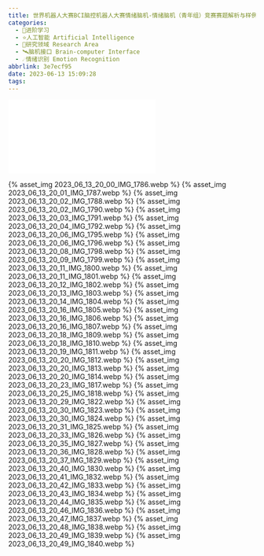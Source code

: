 ```yaml
---
title: 世界机器人大赛BCI脑控机器人大赛情绪脑机-情绪脑机（青年组）竞赛赛题解析与样例教学
categories:
  - 🌙进阶学习
  - ⭐人工智能 Artificial Intelligence
  - 💫研究领域 Research Area
  - 🛰️脑机接口 Brain-computer Interface
  - ☄️情绪识别 Emotion Recognition
abbrlink: 3e7ecf95
date: 2023-06-13 15:09:28
tags:
---
```


<iframe src="//player.bilibili.com/player.html?aid=530200570&bvid=BV1fu411876U&cid=1175991937&page=1" scrolling="no" border="0" frameborder="no" framespacing="0" allowfullscreen="true"> </iframe>

<!--more-->

{% asset_img 2023_06_13_20_00_IMG_1786.webp %}
{% asset_img 2023_06_13_20_01_IMG_1787.webp %}
{% asset_img 2023_06_13_20_02_IMG_1788.webp %}
{% asset_img 2023_06_13_20_02_IMG_1790.webp %}
{% asset_img 2023_06_13_20_03_IMG_1791.webp %}
{% asset_img 2023_06_13_20_04_IMG_1792.webp %}
{% asset_img 2023_06_13_20_06_IMG_1795.webp %}
{% asset_img 2023_06_13_20_06_IMG_1796.webp %}
{% asset_img 2023_06_13_20_08_IMG_1798.webp %}
{% asset_img 2023_06_13_20_09_IMG_1799.webp %}
{% asset_img 2023_06_13_20_11_IMG_1800.webp %}
{% asset_img 2023_06_13_20_11_IMG_1801.webp %}
{% asset_img 2023_06_13_20_12_IMG_1802.webp %}
{% asset_img 2023_06_13_20_13_IMG_1803.webp %}
{% asset_img 2023_06_13_20_14_IMG_1804.webp %}
{% asset_img 2023_06_13_20_16_IMG_1805.webp %}
{% asset_img 2023_06_13_20_16_IMG_1806.webp %}
{% asset_img 2023_06_13_20_16_IMG_1807.webp %}
{% asset_img 2023_06_13_20_18_IMG_1809.webp %}
{% asset_img 2023_06_13_20_18_IMG_1810.webp %}
{% asset_img 2023_06_13_20_19_IMG_1811.webp %}
{% asset_img 2023_06_13_20_20_IMG_1812.webp %}
{% asset_img 2023_06_13_20_20_IMG_1813.webp %}
{% asset_img 2023_06_13_20_20_IMG_1814.webp %}
{% asset_img 2023_06_13_20_23_IMG_1817.webp %}
{% asset_img 2023_06_13_20_25_IMG_1818.webp %}
{% asset_img 2023_06_13_20_29_IMG_1822.webp %}
{% asset_img 2023_06_13_20_30_IMG_1823.webp %}
{% asset_img 2023_06_13_20_30_IMG_1824.webp %}
{% asset_img 2023_06_13_20_31_IMG_1825.webp %}
{% asset_img 2023_06_13_20_33_IMG_1826.webp %}
{% asset_img 2023_06_13_20_35_IMG_1827.webp %}
{% asset_img 2023_06_13_20_36_IMG_1828.webp %}
{% asset_img 2023_06_13_20_37_IMG_1829.webp %}
{% asset_img 2023_06_13_20_40_IMG_1830.webp %}
{% asset_img 2023_06_13_20_41_IMG_1832.webp %}
{% asset_img 2023_06_13_20_42_IMG_1833.webp %}
{% asset_img 2023_06_13_20_43_IMG_1834.webp %}
{% asset_img 2023_06_13_20_44_IMG_1835.webp %}
{% asset_img 2023_06_13_20_46_IMG_1836.webp %}
{% asset_img 2023_06_13_20_47_IMG_1837.webp %}
{% asset_img 2023_06_13_20_48_IMG_1838.webp %}
{% asset_img 2023_06_13_20_49_IMG_1839.webp %}
{% asset_img 2023_06_13_20_49_IMG_1840.webp %}
